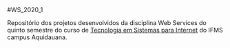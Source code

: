 #WS_2020_1

Repositório dos projetos desenvolvidos da disciplina Web Services do quinto semestre do curso de [Tecnologia em Sistemas para Internet](https://www.ifms.edu.br/campi/campus-aquidauana/cursos/graduacao/sistemas-para-internet/sistemas-para-internet) do IFMS campus Aquidauana.